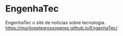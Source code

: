 # EngenhaTec
EngenhaTec o site de noticias sobre tecnologia.
https://murilopetegrossoperes.github.io/EngenhaTec/ 

